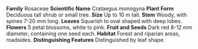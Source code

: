 **Family** Rosaceae **Scientific Name** Crataegus monogyna **Plant Form** Deciduous tall shrub or small tree. **Size** Up to 10 m tall. **Stem** Woody, with spines 7-20 mm long. **Leaves** Squarish to oval shaped with deep lobes. **Flowers** 5 petal blossoms, white to pink. **Fruit and Seeds** Dark red 8-12 mm diameter, containing one seed each. **Habitat** Forest and riparian areas, roadsides. **Distinguishing Features** Distinguished by leaf shape.